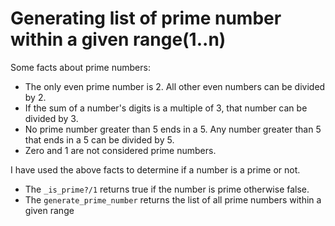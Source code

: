 # Generating list of prime number within a given range(1..n)
 Some facts about prime numbers:
* The only even prime number is 2. All other even numbers can be divided by 2.
* If the sum of a number's digits is a multiple of 3, that number can be divided by 3.
* No prime number greater than 5 ends in a 5. Any number greater than 5 that ends in a 5 can be divided by 5.
* Zero and 1 are not considered prime numbers.
    
I have used the above facts to determine if a number is a prime or not. 
- The `_is_prime?/1` returns true if the number is prime otherwise false.
- The `generate_prime_number` returns the list of all prime numbers within a given range


